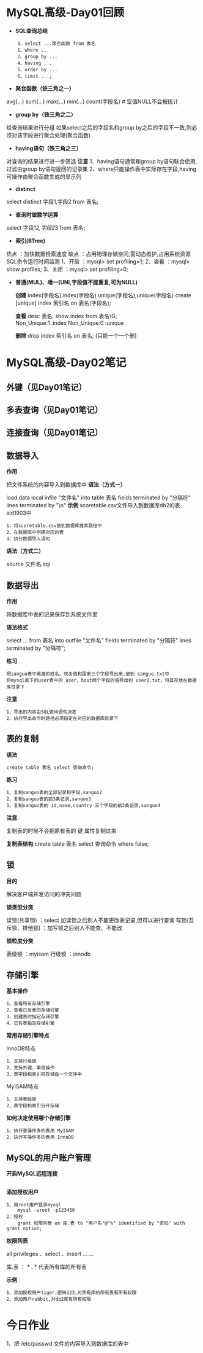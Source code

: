 # MySQL高级-Day01回顾

- **SQL查询总结**

```mysql
    3、select ...聚合函数 from 表名
    1、where ...
    2、group by ...
    4、having ...
    5、order by ...
    6、limit ...;
```

- **聚合函数（铁三角之一）**

avg(...) sum(...) max(...) min(...) 
count(字段名)  # 空值NULL不会被统计

- **group by（铁三角之二）**

给查询结果进行分组
如果select之后的字段名和group by之后的字段不一致,则必须对该字段进行聚合处理(聚合函数)

- **having语句（铁三角之三）**

对查询的结果进行进一步筛选
**注意**
1、having语句通常和group by语句联合使用,过滤由group by语句返回的记录集
2、where只能操作表中实际存在字段,having可操作由聚合函数生成的显示列

- **distinct** 

select distinct 字段1,字段2 from 表名;

- **查询时做数学运算**

select 字段1*2,字段2*3 from 表名;

- **索引(BTree)**

优点 ：加快数据检索速度
缺点 ：占用物理存储空间,需动态维护,占用系统资源
SQL命令运行时间监测
		1、开启 ：mysql> set profiling=1;
		2、查看 ：mysql> show profiles;
		3、关闭 ：mysql> set profiling=0;

- **普通(MUL)、唯一(UNI,字段值不能重复,可为NULL)**

  **创建**
  		index(字段名),index(字段名)
  		unique(字段名),unique(字段名)
  		create [unique] index 索引名 on 表名(字段名);

  **查看**
  		desc 表名;
  		show index from 表名\G;  
  			Non_Unique:1 :index
  			Non_Unique:0 :unique

  **删除**
  		drop index 索引名 on 表名; (只能一个一个删)

# MySQL高级-Day02笔记

## **外键（见Day01笔记）**

## **多表查询（见Day01笔记）**

## **连接查询（见Day01笔记）**

## **数据导入**

**作用**

把文件系统的内容导入到数据库中
**语法（方式一）**

load data local infile "文件名"
into table 表名
fields terminated by "分隔符"
lines terminated by "\n"
**示例**
scoretable.csv文件导入到数据库db2的表aid1903中

```
1、将scoretable.csv放到数据库搜索路径中
2、在数据库中创建对应的表
3、执行数据导入语句
```

**语法（方式二）**

source 文件名.sql

## **数据导出**

**作用**

将数据库中表的记录保存到系统文件里

**语法格式**

select ... from 表名
into outfile "文件名"
fields terminated by "分隔符"
lines terminated by "分隔符";

**练习**

```mysql
把sanguo表中英雄的姓名、攻击值和国家三个字段导出来,放到 sanguo.txt中
将mysql库下的user表中的 user、host两个字段的值导出到 user2.txt，将其存放在数据库目录下
```

**注意**

```
1、导出的内容由SQL查询语句决定
2、执行导出命令时路径必须指定在对应的数据库目录下
```

## **表的复制**

**语法**

```mysql
create table 表名 select 查询命令;
```

**练习**

```mysql
1、复制sanguo表的全部记录和字段,sanguo2
2、复制sanguo表的前3条记录,sanguo3
3、复制sanguo表的 id,name,country 三个字段的前3条记录,sanguo4
```

**注意**

复制表的时候不会把原有表的 键 属性复制过来

**复制表结构**
create table 表名 select 查询命令 where false;

## **锁**

**目的**

解决客户端并发访问的冲突问题

**锁类型分类**

读锁(共享锁) ：select 加读锁之后别人不能更改表记录,但可以进行查询
写锁(互斥锁、排他锁) ：加写锁之后别人不能查、不能改

**锁粒度分类**

表级锁 ：myisam
行级锁 ：innodb

## **存储引擎**

**基本操作**

```mysql
1、查看所有存储引擎
2、查看已有表的存储引擎
3、创建表时指定存储引擎
4、已有表指定存储引擎
```

**常用存储引擎特点**

InnoDB特点
			

```mysql
1、支持行级锁
2、支持外键、事务操作
3、表字段和索引同存储在一个文件中
```

MyISAM特点

```mysql
1、支持表级锁
2、表字段和索引分开存储
```

**如何决定使用哪个存储引擎**

```
1、执行查操作多的表用 MyISAM
2、执行写操作多的表用 InnoDB
```

## **MySQL的用户账户管理**

**开启MySQL远程连接**

```mysql

```

**添加授权用户**

```mysql
1、用root用户登录mysql
	mysql -uroot -p123456
2、授权
	grant 权限列表 on 库.表 to "用户名"@"%" identified by "密码" with grant option;
```

**权限列表**

all privileges 、select 、insert ... ... 

库.表 ： * . * 代表所有库的所有表

**示例**

```mysql
1、添加授权用户tiger,密码123,对所有库的所有表有所有权限
2、添加用户rabbit,对db2库有所有权限
```

# 今日作业

1、把 /etc/passwd 文件的内容导入到数据库的表中
